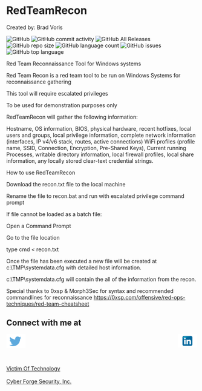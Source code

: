 # RedTeamRecon
Created by: Brad Voris

<img alt="GitHub" src="https://img.shields.io/github/license/bvoris/RedTeamRecon">
<img alt="GitHub commit activity" src="https://img.shields.io/github/commit-activity/m/bvoris/RedTeamRecon">
<img alt="GitHub All Releases" src="https://img.shields.io/github/downloads/bvoris/RedTeamRecon/total">
<img alt="GitHub repo size" src="https://img.shields.io/github/repo-size/bvoris/RedTeamRecon">
<img alt="GitHub language count" src="https://img.shields.io/github/languages/count/bvoris/RedTeamRecon">
<img alt="GitHub issues" src="https://img.shields.io/github/issues/bvoris/RedTeamRecon">
<img alt="GitHub top language" src="https://img.shields.io/github/languages/top/bvoris/RedTeamRecon">

Red Team Reconnaissance Tool for Windows systems

Red Team Recon is a red team tool to be run on Windows Systems for reconnaissance gathering

This tool will require escalated privileges

To be used for demonstration purposes only

RedTeamRecon will gather the following information:

Hostname, OS information, BIOS, physical hardware, recent hotfixes, local users and groups, local privilege information, complete network information (interfaces, IP v4/v6 stack, routes, active connections) WiFi profiles (profile name, SSID, Connection, Encryption, Pre-Shared Keys), Current running Processes, writable directory information, local firewall profiles, local share information, any locally stored clear-text credential strings.

How to use RedTeamRecon

Download the recon.txt file to the local machine

Rename the file to recon.bat and run with escalated privilege command prompt

If file cannot be loaded as a batch file:

Open a Command Prompt

Go to the file location

type cmd < recon.txt 

Once the file has been executed a new file will be created at c:\TMP\systemdata.cfg with detailed host information.

c:\TMP\systemdata.cfg will contain the all of the information from the recon.

Special thanks to 0xsp & Morph3Sec for syntax and recommended commandlines for reconnaissance
https://0xsp.com/offensive/red-ops-techniques/red-team-cheatsheet

## Connect with me at

<a href="https://twitter.com/HMInfoSecViking?ref_src=twsrc%5Etfw"><IMG SRC="https://github.com/bvoris/bvoris/blob/master/twitter.jpg" WIDTH=10% HEIGHT=10% ALIGN=LEFT></a>

<a href="https://www.linkedin.com/in/brad-voris" target="_blank"><IMG SRC="https://github.com/bvoris/bvoris/blob/master/linkedin.png" WIDTH=10% HEIGHT=4% ALIGN=RIGHT></a>

<BR /><BR />
<BR /><BR />

<A HREF="https://www.victimoftechnology.com">Victim Of Technology<A />
<BR /><BR />
<A HREF="https://www.cyberforgesecurity.com">Cyber Forge Security, Inc.<A />
<BR /><BR />
